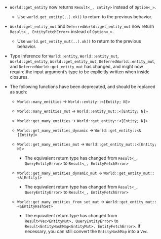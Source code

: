 - `World::get_entity` now returns `Result<_, Entity>` instead of `Option<_>`.
  - Use `world.get_entity(..).ok()` to return to the previous behavior.

- `World::get_entity_mut` and `DeferredWorld::get_entity_mut` now return `Result<_, EntityFetchError>` instead of `Option<_>`.
  - Use `world.get_entity_mut(..).ok()` to return to the previous behavior.

- Type inference for `World::entity`, `World::entity_mut`, `World::get_entity`, `World::get_entity_mut`, `DeferredWorld::entity_mut`, and `DeferredWorld::get_entity_mut` has changed, and might now require the input argument’s type to be explicitly written when inside closures.
- The following functions have been deprecated, and should be replaced as such:
  - `World::many_entities` -> `World::entity::<[Entity; N]>`
  - `World::many_entities_mut` -> `World::entity_mut::<[Entity; N]>`
  - `World::get_many_entities` -> `World::get_entity::<[Entity; N]>`
  - `World::get_many_entities_dynamic` -> `World::get_entity::<&[Entity]>`
  - `World::get_many_entities_mut` -> `World::get_entity_mut::<[Entity; N]>`
    - The equivalent return type has changed from `Result<_, QueryEntityError>` to `Result<_, EntityFetchError>`

  - `World::get_many_entities_dynamic_mut` -> `World::get_entity_mut::<&[Entity]>`
    - The equivalent return type has changed from `Result<_, QueryEntityError>` to `Result<_, EntityFetchError>`

  - `World::get_many_entities_from_set_mut` -> `World::get_entity_mut::<&EntityHashSet>`
    - The equivalent return type has changed from `Result<Vec<EntityMut>, QueryEntityError>` to `Result<EntityHashMap<EntityMut>, EntityFetchError>`. If necessary, you can still convert the `EntityHashMap` into a `Vec`.
